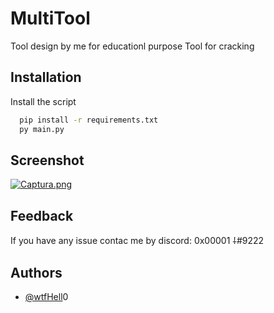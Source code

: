 
# MultiTool

Tool design by me for educationl purpose
Tool for cracking


## Installation

Install the script

```bash
  pip install -r requirements.txt
  py main.py
```
    
## Screenshot

[![Captura.png](https://i.postimg.cc/mZnr4h2L/Captura.png)](https://postimg.cc/K4nbrGMw)

## Feedback

If you have any issue contac me by discord: 0x00001 ⸸#9222


## Authors

- [@wtfHell](https://github.com/wtfHell)0

